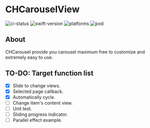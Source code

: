 CHCarouselView
===========================================
![ci-status](https://travis-ci.org/Calvin-Huang/CHCarouselView.svg?branch=master) ![swift-version](https://img.shields.io/badge/Swfit-3.0-orange.svg) ![platforms](https://img.shields.io/badge/platform-iOS-lightgrey.svg) ![pod](https://img.shields.io/badge/pod-0.0.2-blue.svg) 

## About
CHCarousel provide you carousel maximum free to customize and extremely easy to use.

## TO-DO: Target function list
 - [x] Slide to change views.
 - [x] Selected page callback.
 - [x] Automatically cycle.
 - [ ] Change item's content view.
 - [ ] Unit test.
 - [ ] Sliding progress indicator.
 - [ ] Parallel effect example.